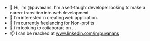- 👋 Hi, I’m @puvanans. I'm a self-taught developer looking to make a career transition into web development.
- 👀 I’m interested in creating web application.
- 🌱 I’m currently freelancing for Non-profits
- 💞️ I’m looking to collaborate on ...
- 📫 I can be reached at www.linkedin.com/in/puvanans
<!---
puvanans/puvanans is a ✨ special ✨ repository because its `README.md` (this file) appears on your GitHub profile.
You can click the Preview link to take a look at your changes.
--->

